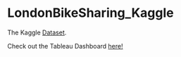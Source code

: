 # LondonBikeSharing_Kaggle

The Kaggle [Dataset](https://www.kaggle.com/datasets/hmavrodiev/london-bike-sharing-dataset).

Check out the Tableau Dashboard [here!](https://public.tableau.com/views/LondonBikeSharing_17086681047130/Dashboard1?:language=en-US&:sid=&:display_count=n&:origin=viz_share_link)
